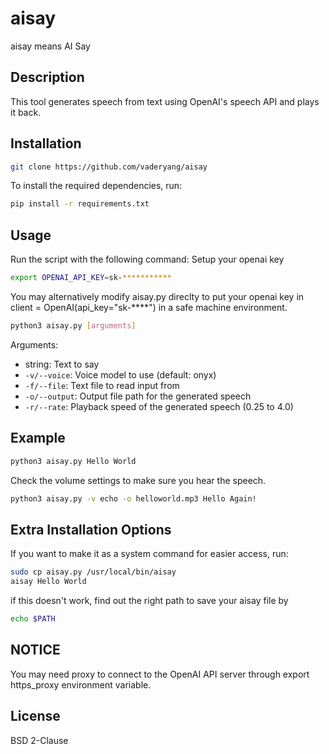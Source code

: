 # aisay
aisay means AI Say

## Description
This tool generates speech from text using OpenAI's speech API and plays it back.

## Installation

```bash
git clone https://github.com/vaderyang/aisay
```

To install the required dependencies, run:
```bash
pip install -r requirements.txt
```

## Usage
Run the script with the following command:
Setup your openai key
```bash
export OPENAI_API_KEY=sk-***********  
```
You may alternatively modify aisay.py direclty to put your openai key in client = OpenAI(api_key="sk-****") in a safe machine environment.

```bash
python3 aisay.py [arguments]
```

Arguments:
- string: Text to say
- `-v/--voice`: Voice model to use (default: onyx)
- `-f/--file`: Text file to read input from
- `-o/--output`: Output file path for the generated speech
- `-r/--rate`: Playback speed of the generated speech (0.25 to 4.0)

## Example
```bash
python3 aisay.py Hello World
```
Check the volume settings to make sure you hear the speech.

```bash
python3 aisay.py -v echo -o helloworld.mp3 Hello Again!
```
## Extra Installation Options
If you want to make it as a system command for easier access, run:
```bash
sudo cp aisay.py /usr/local/bin/aisay
aisay Hello World
```
if this doesn't work, find out the right path to save your aisay file by 
```bash
echo $PATH
```

## NOTICE
You may need proxy to connect to the OpenAI API server through export https_proxy environment variable.

## License
BSD 2-Clause 
